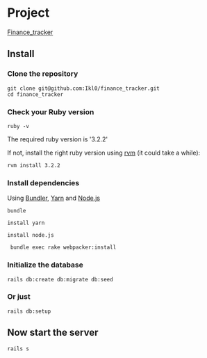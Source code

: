 # Project

[Finance_tracker](https://finance-tracker-wuob.onrender.com/)

## Install

### Clone the repository

```shell
git clone git@github.com:Ikl0/finance_tracker.git
cd finance_tracker
```

### Check your Ruby version

```shell
ruby -v
```

The required ruby version is '3.2.2'

If not, install the right ruby version using [rvm](https://rvm.io/) (it could take a while):

```shell
rvm install 3.2.2
```
### Install dependencies

Using [Bundler](https://github.com/bundler/bundler), [Yarn](https://github.com/yarnpkg/yarn) and [Node.js](https://nodejs.org/en/)

```shell
bundle 
```
```shell
install yarn 
```
```shell
install node.js 
```
```shell
 bundle exec rake webpacker:install
```
### Initialize the database

```shell
rails db:create db:migrate db:seed
```

### Or just

```shell
rails db:setup
```

## Now start the server

```shell
rails s
```
